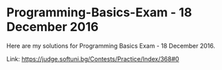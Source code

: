 # Programming-Basics-Exam - 18 December 2016
Here are my solutions for Programming Basics Exam - 18 December 2016.

Link: https://judge.softuni.bg/Contests/Practice/Index/368#0